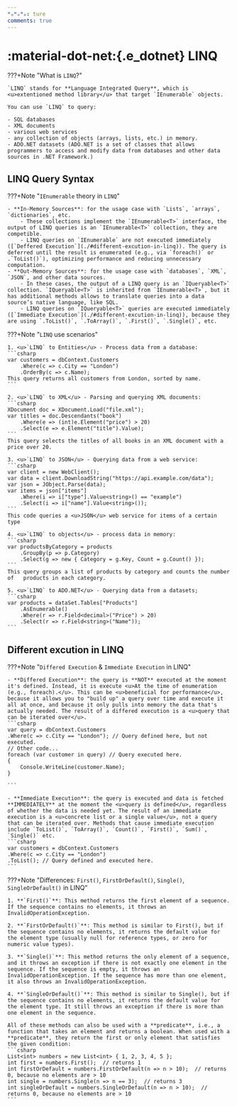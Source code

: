 ```yaml
---
ᴴₒᴴₒᴴₒ: ture
comments: true
---
```


# **:material-dot-net:{.e_dotnet} LINQ**

???+Note "What is `LINQ`?"

    `LINQ` stands for **Language Integrated Query**, which is <u>extentioned method library</u> that target `IEnumerable` objects. 

    You can use `LINQ` to query:

    - SQL databases
    - XML documents
    - various web services
    - any collection of objects (arrays, lists, etc.) in memory.
    - ADO.NET datasets (ADO.NET is a set of classes that allows programmers to access and modify data from databases and other data sources in .NET Framework.)
  
## **LINQ Query Syntax**
  
???+Note "`IEnumerable` theory in `LINQ`"

    - **In-Memory Sources**: for the usage case with `Lists`, `arrays`, `dictionaries`, etc. 
        - These collections implement the `IEnumerable<T>` interface, the output of LINQ queries is an `IEnumerable<T>` collection, they are competible. 
        - LINQ queries on `IEnumerable` are not executed immediately ([`Deffered Execution`](./#different-excution-in-linq)). The query is deferred until the result is enumerated (e.g., via `foreach()` or .`ToList()`), optimizing performance and reducing unnecessary computation.
    - **Out-Memory Sources**: for the usage case with `databases`, `XML`, `JSON`, and other data sources. 
        - In these cases, the output of a LINQ query is an `IQueryable<T>` collection. `IQueryable<T>` is inherited from `IEnumerable<T>`, but it has additional methods allows to translate queries into a data source’s native language, like SQL.
        - LINQ queries on `IQueryable<T>` queries are executed immediately ([`Immediate Execution`](./#different-excution-in-linq)), because they are using `.ToList()`, `.ToArray()`, `.First()`, `.Single()`, etc.

???+Note "`LINQ` use scenarios"

    1. <u>`LINQ` to Entities</u> - Process data from a database:
    ```csharp
    var customers = dbContext.Customers
        .Where(c => c.City == "London")
        .OrderBy(c => c.Name);
    This query returns all customers from London, sorted by name.
    ```

    2. <u>`LINQ` to XML</u> - Parsing and querying XML documents:
    ```csharp
    XDocument doc = XDocument.Load("file.xml");
    var titles = doc.Descendants("book")
        .Where(e => (int)e.Element("price") > 20)
        .Select(e => e.Element("title").Value);
    ```
    This query selects the titles of all books in an XML document with a price over 20.

    3. <u>`LINQ` to JSON</u> - Querying data from a web service:
    ```csharp
    var client = new WebClient();
    var data = client.DownloadString("https://api.example.com/data");
    var json = JObject.Parse(data);
    var items = json["items"]
        .Where(i => i["type"].Value<string>() == "example")
        .Select(i => i["name"].Value<string>());
    ```
    This code queries a <u>JSON</u> web service for items of a certain type

    4. <u>`LINQ` to objects</u> - process data in memory:
    ```csharp
    var productsByCategory = products
        .GroupBy(p => p.Category)
        .Select(g => new { Category = g.Key, Count = g.Count() });
    ```
    This query groups a list of products by category and counts the number of   products in each category.

    5. <u>`LINQ` to ADO.NET</u> - Querying data from a datasets;
    ```csharp
    var products = dataSet.Tables["Products"]
        .AsEnumerable()
        .Where(r => r.Field<decimal>("Price") > 20)
        .Select(r => r.Field<string>("Name"));
    ```

## **Different excution in LINQ**

???+Note "`Differed Execution` & `Immediate Execution` in LINQ"

    - **Differed Execution**: the query is **NOT** executed at the moment it's defined. Instead, it is execute <u>At the time of enumeration (e.g., foreach).</u>. This can be <u>beneficial for performance</u>, because it allows you to "build up" a query over time and execute it all at once, and because it only pulls into memory the data that's actually needed. The result of a differed execution is a <u>query that can be iterated over</u>.
    ```csharp
    var query = dbContext.Customers
    .Where(c => c.City == "London"); // Query defined here, but not  executed.
    // Other code...
    foreach (var customer in query) // Query executed here.
    {
        Console.WriteLine(customer.Name);
    }

    ```

    - **Immediate Execution**: the query is executed and data is fetched **IMMEDIATELY** at the moment the <u>query is defined</u>, regardless of whether the data is needed yet. The result of an immediate execution is a <u>concrete list or a single value</u>, not a query that can be iterated over. Methods that cause immediate execution include `ToList()`, `ToArray()`, `Count()`, `First()`, `Sum()`, `Single()` etc.
    ```csharp
    var customers = dbContext.Customers
    .Where(c => c.City == "London")
    .ToList(); // Query defined and executed here.
    ``` 

???+Note "Differences: `First()`, `FirstOrDefault()`, `Single()`, `SingleOrDefault()` in LINQ"

    1. **`First()`**: This method returns the first element of a sequence. If the sequence contains no elements, it throws an InvalidOperationException.

    2. **`FirstOrDefault()`**: This method is similar to First(), but if the sequence contains no elements, it returns the default value for the element type (usually null for reference types, or zero for numeric value types).

    3. **`Single()`**: This method returns the only element of a sequence, and it throws an exception if there is not exactly one element in the sequence. If the sequence is empty, it throws an InvalidOperationException. If the sequence has more than one element, it also throws an InvalidOperationException.

    4. **`SingleOrDefault()`**: This method is similar to Single(), but if the sequence contains no elements, it returns the default value for the element type. It still throws an exception if there is more than one element in the sequence.

    All of these methods can also be used with a **predicate**, i.e., a function that takes an element and returns a boolean. When used with a **predicate**, they return the first or only element that satisfies the given condition:
    ```csharp
    List<int> numbers = new List<int> { 1, 2, 3, 4, 5 };
    int first = numbers.First();  // returns 1
    int firstOrDefault = numbers.FirstOrDefault(n => n > 10);  // returns 0, because no elements are > 10
    int single = numbers.Single(n => n == 3);  // returns 3
    int singleOrDefault = numbers.SingleOrDefault(n => n > 10);  // returns 0, because no elements are > 10
    ```


